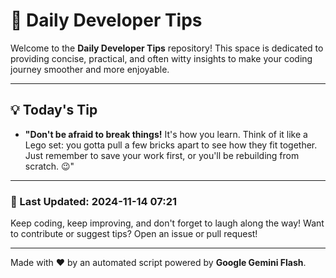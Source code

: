 
# 🌟 Daily Developer Tips

Welcome to the **Daily Developer Tips** repository! This space is dedicated to providing concise, practical, and often witty insights to make your coding journey smoother and more enjoyable.

---

## 💡 Today's Tip

- **"Don't be afraid to break things!**  It's how you learn. Think of it like a Lego set: you gotta pull a few bricks apart to see how they fit together. Just remember to save your work first, or you'll be rebuilding from scratch. 😉"

---

### 📅 Last Updated: 2024-11-14 07:21

Keep coding, keep improving, and don't forget to laugh along the way! Want to contribute or suggest tips? Open an issue or pull request!

---

Made with ❤️ by an automated script powered by **Google Gemini Flash**.
